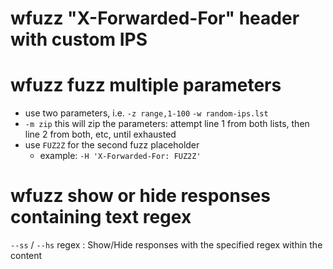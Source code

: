 # wfuzz "X-Forwarded-For" header with custom IPS
# wfuzz fuzz multiple parameters
- use two parameters, i.e. `-z range,1-100` `-w random-ips.lst`
- `-m zip` this will zip the parameters: attempt line 1 from both lists, then line 2 from both, etc, until exhausted
- use `FUZ2Z` for the second fuzz placeholder
  - example: `-H 'X-Forwarded-For: FUZ2Z'`

# wfuzz show or hide responses containing text regex
`--ss` / `--hs` regex : Show/Hide responses with the specified regex within the content
